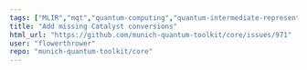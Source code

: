 ```yaml
---
tags: ["MLIR","mqt","quantum-computing","quantum-intermediate-representation","tum"]
title: "Add missing Catalyst conversions"
html_url: "https://github.com/munich-quantum-toolkit/core/issues/971"
user: "flowerthrower"
repo: "munich-quantum-toolkit/core"
---
```


